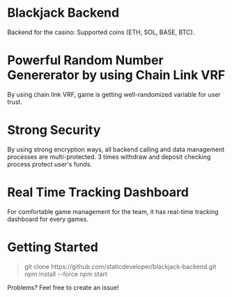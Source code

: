 # Blackjack Backend
Backend for the casino: Supported coins (ETH, SOL, BASE, BTC).

# Powerful Random Number Genererator by using Chain Link VRF
By using chain link VRF, game is getting well-randomized variable for user trust.

# Strong Security
By using strong encryption ways, all backend calling and data management processes are multi-protected. 
3 times withdraw and deposit checking process protect user's funds.

# Real Time Tracking Dashboard
For comfortable game management for the team, it has real-time tracking dashboard for every games.


# Getting Started

<blockquote>git clone https://github.com/staticdeveloper/blackjack-backend.git
npm install --force
npm start</blockquote>

Problems? Feel free to create an issue!
